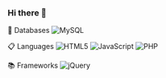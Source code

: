 ### Hi there 👋

💾 Databases
![MySQL](https://img.shields.io/badge/mysql-%2300f.svg?style=for-the-badge&logo=mysql&logoColor=white)

📋 Languages
![HTML5](https://img.shields.io/badge/html5-%23E34F26.svg?style=for-the-badge&logo=html5&logoColor=white)
![JavaScript](https://img.shields.io/badge/javascript-%23323330.svg?style=for-the-badge&logo=javascript&logoColor=%23F7DF1E)
![PHP](https://img.shields.io/badge/php-%23777BB4.svg?style=for-the-badge&logo=php&logoColor=white)

📚 Frameworks
![jQuery](https://img.shields.io/badge/jquery-%230769AD.svg?style=for-the-badge&logo=jquery&logoColor=white)

<!-- 
![Code-Igniter](https://img.shields.io/badge/CodeIgniter-%23EF4223.svg?style=for-the-badge&logo=codeIgniter&logoColor=white)
![Laravel](https://img.shields.io/badge/laravel-%23FF2D20.svg?style=for-the-badge&logo=laravel&logoColor=white)
-->
